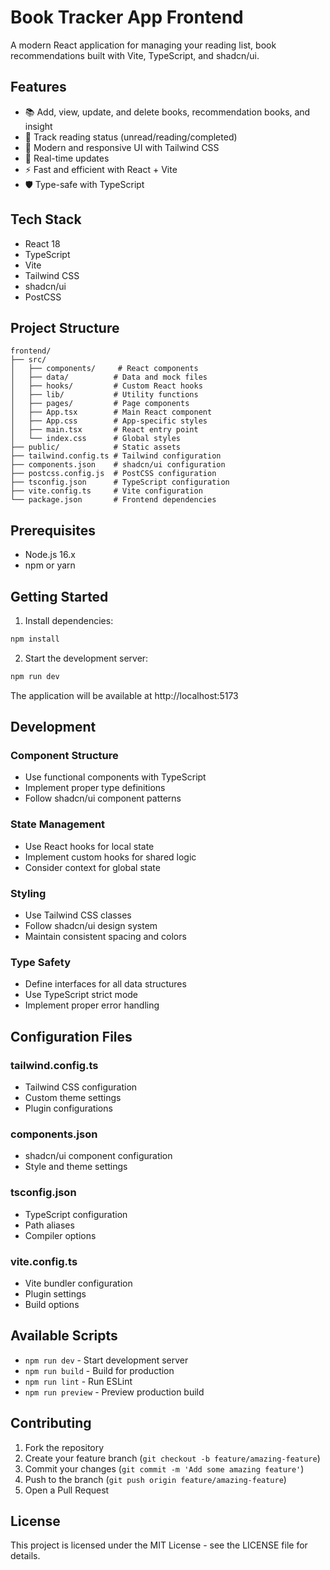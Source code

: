 # Book Tracker App Frontend

A modern React application for managing your reading list, book recommendations built with Vite, TypeScript, and shadcn/ui.

## Features

- 📚 Add, view, update, and delete books, recommendation books, and insight
- 📖 Track reading status (unread/reading/completed)
- 🎨 Modern and responsive UI with Tailwind CSS
- 🔄 Real-time updates
- ⚡ Fast and efficient with React + Vite
- 🛡️ Type-safe with TypeScript

## Tech Stack

- React 18
- TypeScript
- Vite
- Tailwind CSS
- shadcn/ui
- PostCSS

## Project Structure

```
frontend/
├── src/
│   ├── components/     # React components
│   ├── data/          # Data and mock files
│   ├── hooks/         # Custom React hooks
│   ├── lib/           # Utility functions
│   ├── pages/         # Page components
│   ├── App.tsx        # Main React component
│   ├── App.css        # App-specific styles
│   ├── main.tsx       # React entry point
│   └── index.css      # Global styles
├── public/            # Static assets
├── tailwind.config.ts # Tailwind configuration
├── components.json    # shadcn/ui configuration
├── postcss.config.js  # PostCSS configuration
├── tsconfig.json      # TypeScript configuration
├── vite.config.ts     # Vite configuration
└── package.json       # Frontend dependencies
```

## Prerequisites

- Node.js 16.x 
- npm or yarn

## Getting Started

1. Install dependencies:
```bash
npm install
```

2. Start the development server:
```bash
npm run dev
```

The application will be available at http://localhost:5173

## Development

### Component Structure
- Use functional components with TypeScript
- Implement proper type definitions
- Follow shadcn/ui component patterns

### State Management
- Use React hooks for local state
- Implement custom hooks for shared logic
- Consider context for global state

### Styling
- Use Tailwind CSS classes
- Follow shadcn/ui design system
- Maintain consistent spacing and colors

### Type Safety
- Define interfaces for all data structures
- Use TypeScript strict mode
- Implement proper error handling

## Configuration Files

### tailwind.config.ts
- Tailwind CSS configuration
- Custom theme settings
- Plugin configurations

### components.json
- shadcn/ui component configuration
- Style and theme settings

### tsconfig.json
- TypeScript configuration
- Path aliases
- Compiler options

### vite.config.ts
- Vite bundler configuration
- Plugin settings
- Build options

## Available Scripts

- `npm run dev` - Start development server
- `npm run build` - Build for production
- `npm run lint` - Run ESLint
- `npm run preview` - Preview production build

## Contributing

1. Fork the repository
2. Create your feature branch (`git checkout -b feature/amazing-feature`)
3. Commit your changes (`git commit -m 'Add some amazing feature'`)
4. Push to the branch (`git push origin feature/amazing-feature`)
5. Open a Pull Request

## License

This project is licensed under the MIT License - see the LICENSE file for details.
